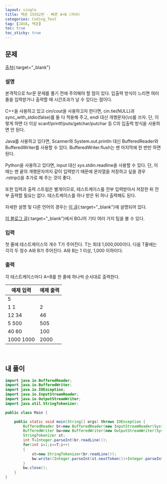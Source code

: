 ```yaml
---
layout: single
title: 백준 15552번 - 빠른 A+B (자바)
categories: Coding_Test
tag: [JAVA, 백준]
toc: true
toc_sticky: true
---
```


## 문제
[출처](https://www.acmicpc.net/problem/15552){:target="_blank"}
### 설명
본격적으로 for문 문제를 풀기 전에 주의해야 할 점이 있다. 입출력 방식이 느리면 여러 줄을 입력받거나 출력할 때 시간초과가 날 수 있다는 점이다.
<br/><br/>
C++을 사용하고 있고 cin/cout을 사용하고자 한다면, cin.tie(NULL)과 sync_with_stdio(false)를 둘 다 적용해 주고, endl 대신 개행문자(\\n\)를 쓰자. 단, 이렇게 하면 더 이상 scanf/printf/puts/getchar/putchar 등 C의 입출력 방식을 사용하면 안 된다.
<br/><br/>
Java를 사용하고 있다면, Scanner와 System.out.println 대신 BufferedReader와 BufferedWriter를 사용할 수 있다. BufferedWriter.flush는 맨 마지막에 한 번만 하면 된다.
<br/><br/>
Python을 사용하고 있다면, input 대신 sys.stdin.readline을 사용할 수 있다. 단, 이때는 맨 끝의 개행문자까지 같이 입력받기 때문에 문자열을 저장하고 싶을 경우 .rstrip()을 추가로 해 주는 것이 좋다.
<br/><br/>
또한 입력과 출력 스트림은 별개이므로, 테스트케이스를 전부 입력받아서 저장한 뒤 전부 출력할 필요는 없다. 테스트케이스를 하나 받은 뒤 하나 출력해도 된다.
<br/><br/>
자세한 설명 및 다른 언어의 경우는 [이 글](https://www.acmicpc.net/board/view/22716){:target="_blank"}에 설명되어 있다.
<br/><br/>
[이 블로그 글](https://www.acmicpc.net/blog/view/55){:target="_blank"}에서 BOJ의 기타 여러 가지 팁을 볼 수 있다.

### 입력
첫 줄에 테스트케이스의 개수 T가 주어진다. T는 최대 1,000,000이다. 다음 T줄에는 각각 두 정수 A와 B가 주어진다. A와 B는 1 이상, 1,000 이하이다.

### 출력
각 테스트케이스마다 A+B를 한 줄에 하나씩 순서대로 출력한다.

|예제 입력|예제 출력|
|---|---|
|5| |
|1 1|2|
|12 34|46|
|5 500|505|
|40 60|100|
|1000 1000|2000|

<br/>

## 내 풀이
```java
import java.io.BufferedReader;
import java.io.BufferedWriter;
import java.io.IOException;
import java.io.InputStreamReader;
import java.io.OutputStreamWriter;
import java.util.StringTokenizer;

public class Main {

	public static void main(String[] args) throws IOException {
		BufferedReader br=new BufferedReader(new InputStreamReader(System.in));
		BufferedWriter bw=new BufferedWriter(new OutputStreamWriter(System.out));
		StringTokenizer st;
		int T=Integer.parseInt(br.readLine());
		for(int i=1;i<=T;i++)
		{
			st=new StringTokenizer(br.readLine());
			bw.write((Integer.parseInt(st.nextToken())+Integer.parseInt(st.nextToken())+"\n"));
		}
		bw.close();
	}
}
```
